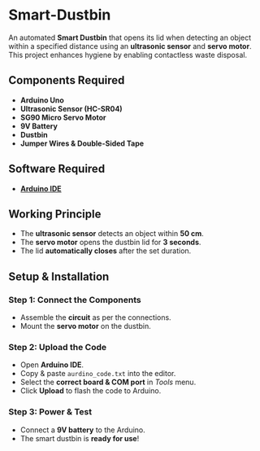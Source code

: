 # Smart-Dustbin

An automated **Smart Dustbin** that opens its lid when detecting an object within a specified distance using an **ultrasonic sensor** and **servo motor**. This project enhances hygiene by enabling contactless waste disposal.

## Components Required  
- **Arduino Uno**  
- **Ultrasonic Sensor (HC-SR04)**  
- **SG90 Micro Servo Motor**  
- **9V Battery**  
- **Dustbin**  
- **Jumper Wires & Double-Sided Tape**  

## Software Required  
- [**Arduino IDE**](https://www.arduino.cc/en/software)  


## Working Principle  
- The **ultrasonic sensor** detects an object within **50 cm**.  
- The **servo motor** opens the dustbin lid for **3 seconds**.  
- The lid **automatically closes** after the set duration.  

## Setup & Installation  
### **Step 1: Connect the Components**  
- Assemble the **circuit** as per the connections.  
- Mount the **servo motor** on the dustbin.  

### **Step 2: Upload the Code**  
- Open **Arduino IDE**.
-  Copy & paste `aurdino_code.txt` into the editor.  
- Select the **correct board & COM port** in *Tools* menu.  
- Click **Upload** to flash the code to Arduino.  

### **Step 3: Power & Test**  
- Connect a **9V battery** to the Arduino.  
- The smart dustbin is **ready for use**!  

